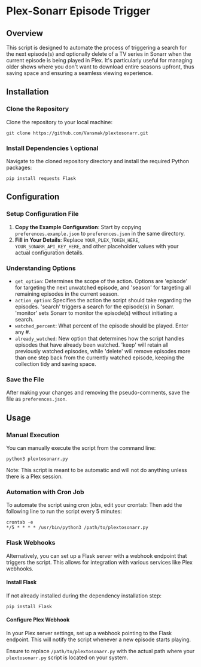 # Plex-Sonarr Episode Trigger

## Overview
This script is designed to automate the process of triggering a search for the next episode(s) and optionally delete of a TV series in Sonarr when the current episode is being played in Plex. It's particularly useful for managing older shows where you don't want to download entire seasons upfront, thus saving space and ensuring a seamless viewing experience.

## Installation

### Clone the Repository
Clone the repository to your local machine:
```
git clone https://github.com/Vansmak/plextosonarr.git

```
### Install Dependencies \ optional
Navigate to the cloned repository directory and install the required Python packages:

```
pip install requests Flask
```

## Configuration

### Setup Configuration File
1. **Copy the Example Configuration**: Start by copying `preferences.example.json` to `preferences.json` in the same directory.
2. **Fill in Your Details**: Replace `YOUR_PLEX_TOKEN_HERE`, `YOUR_SONARR_API_KEY_HERE`, and other placeholder values with your actual configuration details.

### Understanding Options
- `get_option`: Determines the scope of the action. Options are 'episode' for targeting the next unwatched episode, and 'season' for targeting all remaining episodes in the current season.
- `action_option`: Specifies the action the script should take regarding the episodes. 'search' triggers a search for the episode(s) in Sonarr. 'monitor' sets Sonarr to monitor the episode(s) without initiating a search.
- `watched_percent`: What percent of the episode should be played. Enter any #.
- `already_watched`: New option that determines how the script handles episodes that have already been watched. 'keep' will retain all previously watched episodes, while 'delete' will remove episodes more than one step back from the currently watched episode, keeping the collection tidy and saving space.
### Save the File
After making your changes and removing the pseudo-comments, save the file as `preferences.json`.

## Usage

### Manual Execution
You can manually execute the script from the command line:
```
python3 plextosonarr.py

```
Note: This script is meant to be automatic and will not do anything unless there is a Plex session.

### Automation with Cron Job
To automate the script using cron jobs, edit your crontab:
Then add the following line to run the script every 5 minutes:
```
crontab -e
*/5 * * * * /usr/bin/python3 /path/to/plextosonarr.py

```

### Flask Webhooks
Alternatively, you can set up a Flask server with a webhook endpoint that triggers the script. This allows for integration with various services like Plex webhooks.

#### Install Flask
If not already installed during the dependency installation step:
```
pip install Flask
```

#### Configure Plex Webhook
In your Plex server settings, set up a webhook pointing to the Flask endpoint. This will notify the script whenever a new episode starts playing.

Ensure to replace `/path/to/plextosonarr.py` with the actual path where your `plextosonarr.py` script is located on your system.


